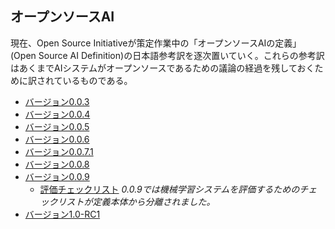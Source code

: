 ## オープンソースAI

現在、Open Source Initiativeが策定作業中の「オープンソースAIの定義」(Open Source AI Definition)の日本語参考訳を逐次置いていく。これらの参考訳はあくまでAIシステムがオープンソースであるための議論の経過を残しておくために訳されているものである。

- [バージョン0.0.3](osaid-0-0-3-ja.md)
- [バージョン0.0.4](osaid-0-0-4-ja.md)
- [バージョン0.0.5](osaid-0-0-5-ja.md)
- [バージョン0.0.6](osaid-0-0-6-ja.md)
- [バージョン0.0.7.1](osaid-0-0-7-ja.md)
- [バージョン0.0.8](osaid-0-0-8-ja.md)
- [バージョン0.0.9](osaid-0-0-9-ja.md)
  - [評価チェックリスト](checklist-mof.md) *0.0.9では機械学習システムを評価するためのチェックリストが定義本体から分離されました。*
- [バージョン1.0-RC1](osaid-1-0-RC1.md)
